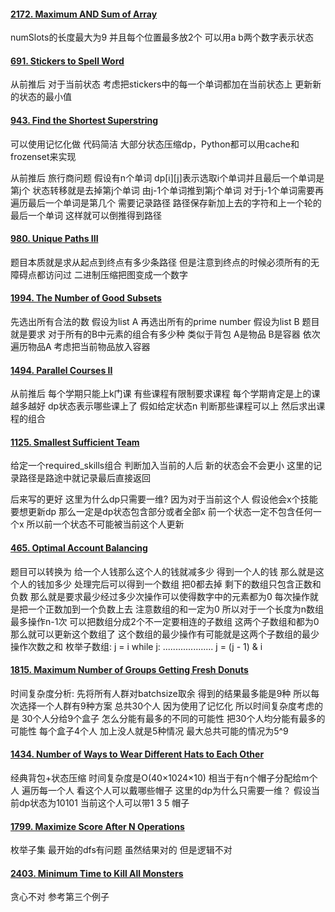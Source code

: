 #### [2172. Maximum AND Sum of Array](https://leetcode.cn/problems/maximum-and-sum-of-array/)
numSlots的长度最大为9 并且每个位置最多放2个 可以用a b两个数字表示状态 

#### [691. Stickers to Spell Word](https://leetcode.cn/problems/stickers-to-spell-word/)
从前推后
对于当前状态 考虑把stickers中的每一个单词都加在当前状态上 更新新的状态的最小值

#### [943. Find the Shortest Superstring](https://leetcode.cn/problems/find-the-shortest-superstring/)
可以使用记忆化做 代码简洁
大部分状态压缩dp，Python都可以用cache和frozenset来实现

从前推后
旅行商问题 假设有n个单词 dp[i][j]表示选取i个单词并且最后一个单词是第j个 状态转移就是去掉第j个单词 由j-1个单词推到第j个单词 对于j-1个单词需要再遍历最后一个单词是第几个 
需要记录路径 路径保存新加上去的字符和上一个轮的最后一个单词 这样就可以倒推得到路径 

#### [980. Unique Paths III](https://leetcode.cn/problems/unique-paths-iii/)
题目本质就是求从起点到终点有多少条路径 但是注意到终点的时候必须所有的无障碍点都访问过 二进制压缩把图变成一个数字

#### [1994. The Number of Good Subsets](https://leetcode.cn/problems/the-number-of-good-subsets/)
先选出所有合法的数 假设为list A
再选出所有的prime number 假设为list B
题目就是要求 对于所有的B中元素的组合有多少种 
类似于背包 A是物品 B是容器 
依次遍历物品A 考虑把当前物品放入容器 

#### [1494. Parallel Courses II](https://leetcode.cn/problems/parallel-courses-ii/)
从前推后
每个学期只能上k门课 有些课程有限制要求课程 每个学期肯定是上的课越多越好 
dp状态表示哪些课上了 假如给定状态n 判断那些课程可以上 然后求出课程的组合 

#### [1125. Smallest Sufficient Team](https://leetcode.cn/problems/smallest-sufficient-team/)
给定一个required_skills组合 判断加入当前的人后 新的状态会不会更小 这里的记录路径是路途中就记录最后直接返回

后来写的更好 这里为什么dp只需要一维? 因为对于当前这个人 假设他会x个技能 要想更新dp 那么一定是dp状态包含部分或者全部x 前一个状态一定不包含任何一个x 所以前一个状态不可能被当前这个人更新

#### [465. Optimal Account Balancing](https://leetcode.cn/problems/optimal-account-balancing/)
题目可以转换为 给一个人钱那么这个人的钱就减多少 得到一个人的钱 那么就是这个人的钱加多少 处理完后可以得到一个数组 把0都去掉 剩下的数组只包含正数和负数 那么就是要求最少经过多少次操作可以使得数字中的元素都为0 每次操作就是把一个正数加到一个负数上去 注意数组的和一定为0 所以对于一个长度为n数组 最多操作n-1次 可以把数组分成2个不一定要相连的子数组 这两个子数组和都为0 那么就可以更新这个数组了 这个数组的最少操作有可能就是这两个子数组的最少操作次数之和 
枚举子数组: 
j = i
while j:
     ....................
     j = (j - 1) & i

#### [1815. Maximum Number of Groups Getting Fresh Donuts](https://leetcode.cn/problems/maximum-number-of-groups-getting-fresh-donuts/)
时间复杂度分析:
先将所有人群对batchsize取余 得到的结果最多能是9种 所以每次选择一个人群有9种方案 总共30个人 因为使用了记忆化 所以时间复杂度考虑的是 30个人分给9个盒子 怎么分能有最多的不同的可能性 把30个人均分能有最多的可能性 每个盒子4个人 加上没人就是5种情况 最大总共可能的情况为5^9  

#### [1434. Number of Ways to Wear Different Hats to Each Other](https://leetcode.cn/problems/number-of-ways-to-wear-different-hats-to-each-other/)
经典背包+状态压缩 时间复杂度是O(40×1024×10)
相当于有n个帽子分配给m个人 遍历每一个人 看这个人可以戴哪些帽子 这里的dp为什么只需要一维？
假设当前dp状态为10101 当前这个人可以带1 3 5 帽子


#### [1799. Maximize Score After N Operations](https://leetcode.cn/problems/maximize-score-after-n-operations/)
枚举子集  最开始的dfs有问题 虽然结果对的 但是逻辑不对

#### [2403. Minimum Time to Kill All Monsters](https://leetcode.cn/problems/minimum-time-to-kill-all-monsters/)
贪心不对 参考第三个例子 
<!--stackedit_data:
eyJoaXN0b3J5IjpbMTAzMzIzNjUxMiw0NTg3MTk3NTMsLTExMD
Q5NTkwXX0=
-->